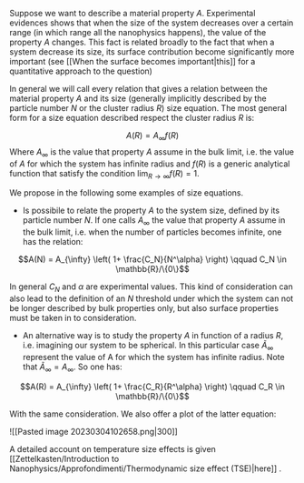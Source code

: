 Suppose we want to describe a material property $A$. 
Experimental evidences shows that when the size of the system decreases over a certain range (in which range all the nanophysics happens), the value of the property $A$ changes. 
This fact is related broadly to the fact that when a system decrease its size, its surface contribution become significantly more important (see [[When the surface becomes important|this]] for a quantitative approach to the question)

In general we will call every relation that gives a relation between the material property $A$ and its size (generally implicitly described by the particle number $N$ or the cluster radius $R$) size equation.
The most general form for a size equation described respect the cluster radius $R$ is:

$$A(R) = A_{\infty}f(R)$$
Where $A_{\infty}$ is the value that property $A$ assume in the bulk limit, i.e. the value of $A$ for which the system has infinite radius and $f(R)$ is a generic analytical function that satisfy the condition $\lim_{R \to \infty} f(R) =1$.

We propose in the following some examples of size equations.

- Is possibile to relate the property $A$ to the system size, defined by its particle number $N$. If one calls $A_{\infty}$ the value that property $A$ assume in the bulk limit, i.e. when the number of particles becomes infinite, one has the relation:

$$A(N) = A_{\infty} \left( 1+ \frac{C_N}{N^\alpha} \right) \qquad C_N \in \mathbb{R}/\{0\}$$

In general $C_N$ and $\alpha$ are experimental values. This kind of consideration can also lead to the definition of an $N$ threshold under which the system can not be longer described by bulk properties only, but also surface properties must be taken in to consideration.

- An alternative way is to study the property $A$ in function of a radius $R$, i.e. imagining our system to be spherical. In this particular case $\tilde{A}_{\infty}$ represent the value of A for which the system has infinite radius. Note that $\tilde{A}_{\infty} = A_{\infty}$.
  So one has:

$$A(R) = A_{\infty} \left( 1+ \frac{C_R}{R^\alpha} \right) \qquad C_R \in \mathbb{R}/\{0\}$$

With the same consideration. We also offer a plot of the latter equation:

![[Pasted image 20230304102658.png|300]]

A detailed account on temperature size effects is given [[Zettelkasten/Introduction to Nanophysics/Approfondimenti/Thermodynamic size effect (TSE)|here]] .

